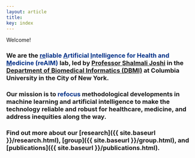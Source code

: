 ```yaml
---
layout: article
title:  
key: index
---
```




<!-- <img align="right" width="600px" src= "assets/images/reaim_index_photo.jpg" style="padding-left: 75px"/> -->

<html lang="en">
<head>
    <meta charset="UTF-8">
    <meta name="viewport" content="width=device-width, initial-scale=1.0">
    <style>
        .custom-h1 {
            font-size: 3em; 
            font-weight: bold;
        }
    </style>
</head>
<body>
    <span class="custom-h2">Welcome!</span>
</body>
</html>

### We are the <span style="color: #003087;"><u>re</u>liable <u>A</u>rtificial <u>I</u>ntelligence for Health and <u>M</u>edicine (reAIM)</span> lab, led by [Professor Shalmali Joshi](https://shalmalijoshi.github.io/reAIM/) in the [Department of Biomedical Informatics (DBMI)](https://www.dbmi.columbia.edu/) at Columbia University in the City of New York.

### Our mission is to <span style="color: #003087;">refocus</span> methodological developments in machine learning and artificial intelligence to make the technology reliable and robust for healthcare, medicine, and address inequities along the way.

### Find out more about our [research]({{ site.baseurl }}/research.html), [group]({{ site.baseurl }}/group.html), and [publications]({{ site.baseurl }}/publications.html). 



